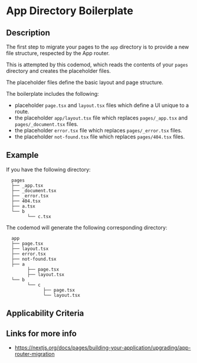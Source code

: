 # App Directory Boilerplate

## Description

The first step to migrate your pages to the `app` directory is to provide a new file structure, respected by the App router.

This is attempted by this codemod, which reads the contents of your `pages` directory and creates the placeholder files.

The placeholder files define the basic layout and page structure.

The boilerplate includes the following:

- placeholder `page.tsx` and `layout.tsx` files which define a UI unique to a route.
- the placeholder `app/layout.tsx` file which replaces `pages/_app.tsx` and `pages/_document.tsx` files.
- the placeholder `error.tsx` file which replaces `pages/_error.tsx` files.
- the placeholder `not-found.tsx` file which replaces `pages/404.tsx` files.

## Example

If you have the following directory:

```
  pages
  ├── _app.tsx
  ├── _document.tsx
  ├── _error.tsx
  ├── 404.tsx
  ├── a.tsx
  └── b
        └── c.tsx

```

The codemod will generate the following corresponding directory:

```
  app
  ├── page.tsx
  ├── layout.tsx
  ├── error.tsx
  ├── not-found.tsx
  ├── a
        ├── page.tsx
        ├── layout.tsx
  └── b
        └── c
              ├── page.tsx
              └── layout.tsx

```

## Applicability Criteria

## Links for more info

- https://nextjs.org/docs/pages/building-your-application/upgrading/app-router-migration